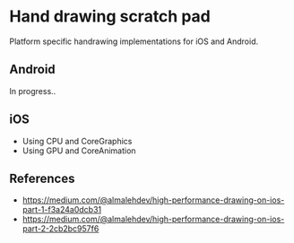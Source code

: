 # Hand drawing scratch pad
Platform specific handrawing implementations for iOS and Android.

## Android
In progress..

## iOS
- Using CPU and CoreGraphics
- Using GPU and CoreAnimation

## References
- https://medium.com/@almalehdev/high-performance-drawing-on-ios-part-1-f3a24a0dcb31
- https://medium.com/@almalehdev/high-performance-drawing-on-ios-part-2-2cb2bc957f6
